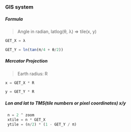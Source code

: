 ### GIS system

##### Formula
> Angle in radian, latlog(θ, λ) => tile(x, y)

```javascript
GET_X = λ 

GET_Y = ln(tan(π/4 + θ/2))
```

##### Mercator Projection
> Earth radius: R

```javascript
x = GET_X * R

y = GET_Y * R
```

##### Lon and lat to TMS(tile numbers or pixel coordinates) x/y

```javascript
 n = 2 ^ zoom
 xtile = n * GET_X
 ytile = (n/2) * (1 - GET_Y / π)
```